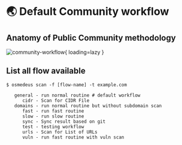 # :earth_asia: Default Community workflow

## Anatomy of Public Community methodology

![community-workflow](/static/workflow/community-workflow.png){ loading=lazy }

## List all flow available

```shell
$ osmedeus scan -f [flow-name] -t example.com

   general - run normal routine # default workflow
      cidr - Scan for CIDR File
   domains - run normal routine but without subdomain scan
      fast - run fast routine
      slow - run slow routine
      sync - Sync result based on git
      test - testing workflow
      urls - Scan for List of URLs
      vuln - run fast routine with vuln scan
```